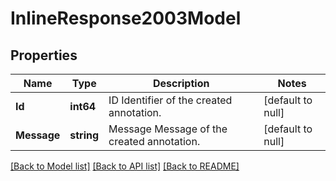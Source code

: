 # InlineResponse2003Model

## Properties
Name | Type | Description | Notes
------------ | ------------- | ------------- | -------------
**Id** | **int64** | ID Identifier of the created annotation. | [default to null]
**Message** | **string** | Message Message of the created annotation. | [default to null]

[[Back to Model list]](../README.md#documentation-for-models) [[Back to API list]](../README.md#documentation-for-api-endpoints) [[Back to README]](../README.md)


